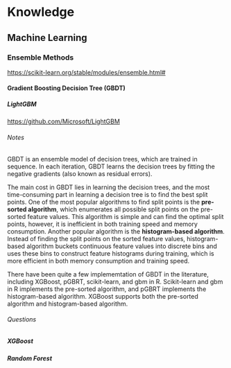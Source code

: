 # Knowledge

## Machine Learning

### Ensemble Methods
https://scikit-learn.org/stable/modules/ensemble.html#

#### Gradient Boosting Decision Tree (GBDT)

##### LightGBM
https://github.com/Microsoft/LightGBM
###### Notes
GBDT is an ensemble model of decision trees, which are trained in sequence. In each iteration, GBDT learns the decision trees by fitting the negative gradients (also known as residual errors).

The main cost in GBDT lies in learning the decision trees, and the most time-consuming part in learning a decision tree is to find the best split points. One of the most popular algorithms to find split points is the **pre-sorted algorithm**, which enumerates all possible split points on the pre-sorted feature values. This algorithm is simple and can find the optimal split points, however, it is inefficient in both training speed and memory consumption. Another popular algorithm is the **histogram-based algorithm**. Instead of finding the split points on the sorted feature values, histogram-based algorithm buckets continuous feature values into discrete bins and uses these bins to construct feature histograms during training, which is more efficient in both memory consumption and training speed.

There have been quite a few implememtation of GBDT in the literature, including XGBoost, pGBRT, scikit-learn, and gbm in R. Scikit-learn and gbm in R implements the pre-sorted algorithm, and pGBRT implements the histogram-based algorithm. XGBoost supports both the pre-sorted algorithm and histogram-based algorithm.

###### Questions

##### XGBoost

##### Random Forest

